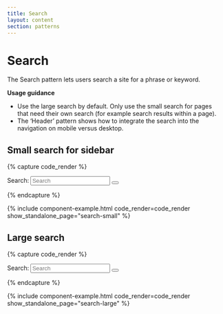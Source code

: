 ```yaml
---
title: Search
layout: content
section: patterns
---
```


# Search

The Search pattern lets users search a site for a phrase or keyword.

**Usage guidance**

- Use the large search by default. Only use the small search for pages that need their own search (for example search results within a page).
- The ‘Header’ pattern shows how to integrate the search into the navigation on mobile versus desktop.

## Small search for sidebar

{% capture code_render %}
<form action="/search" method="get" class="sidebar-search-container est-search-container col-5">
  <label for="search-input" class="visually-hidden">Search:</label>
  <input type="search" id="search-input" name="query" class="search-input" placeholder="Search" aria-label="Search" oninput="toggleClearButton('search-input', 'clear-button-small')">
  <button type="button" id="clear-button-small" class="clear-search" aria-label="Clear search" onclick="clearSearch('search-input', 'clear-button-small')" style="display:none;">
    &#x2715;
  </button>
  <button type="submit" class="search-button" aria-label="Submit search"></button>
</form>
{% endcapture %}

{% include component-example.html code_render=code_render show_standalone_page="search-small" %}

## Large search

{% capture code_render %}
<div class="large-search-wrap col-10">
  <form action="/search" method="get" class="large-search-container est-search-container">
    <label for="search-input" class="visually-hidden">Search:</label>
    <input type="search" id="large-search-input" name="query" class="search-input" placeholder="Search" aria-label="Search" oninput="showSuggestions(); toggleClearButton('large-search-input', 'clear-button-large')">
    <button type="button" id="clear-button-large" class="clear-search" aria-label="Clear search" onclick="clearSearch('large-search-input', 'clear-button-large')" style="display:none;">
      &#x2715;
    </button>
    <button type="submit" class="search-button" aria-label="Submit search"></button>
  </form>
  <div id="suggestions-container" class="suggestions-container" style="display:none;"></div>
</div>
{% endcapture %}

{% include component-example.html code_render=code_render show_standalone_page="search-large" %}

